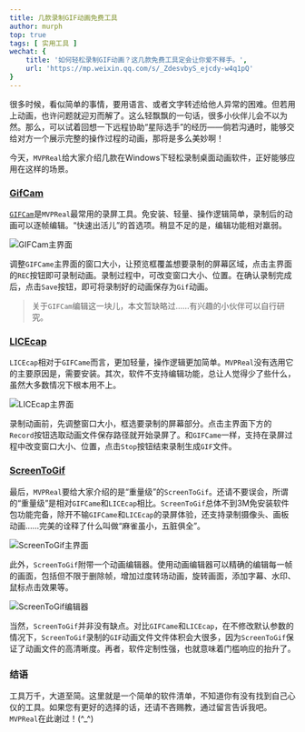 ```yaml
---
title: 几款录制GIF动画免费工具
author: murph
top: true
tags: [ 实用工具 ]
wechat: {
	title: '如何轻松录制GIF动画？这几款免费工具定会让你爱不释手。',
	url: 'https://mp.weixin.qq.com/s/_ZdesvbyS_ejcdy-w4q1pQ'
}
---
```


很多时候，看似简单的事情，要用语言、或者文字转述给他人异常的困难。但若用上动画，也许问题就迎刃而解了。这么轻飘飘的一句话，很多小伙伴儿会不以为然。那么，可以试着回想一下远程协助“星际选手”的经历——倘若沟通时，能够交给对方一个展示完整的操作过程的动画，那将是多么美妙啊！

<!--more-->

今天，`MVPReal`给大家介绍几款在Windows下轻松录制桌面动画软件，正好能够应用在这样的场景。

### [GifCam][gifcam_url]

[`GIFCam`][gifcam_url]是`MVPReal`最常用的录屏工具。免安装、轻量、操作逻辑简单，录制后的动画可以逐帧编辑。“快速出活儿”的首选项。稍显不足的是，编辑功能相对羸弱。

![GIFCam主界面](/image/assets/gifcam/main.gif 'GIFCam主界面')

调整`GIFCame`主界面的窗口大小，让预览框覆盖想要录制的屏幕区域，点击主界面的`REC`按钮即可录制动画。录制过程中，可改变窗口大小、位置。在确认录制完成后，点击`Save`按钮，即可将录制好的动画保存为`Gif`动画。

> 关于`GIFCam`编辑这一块儿，本文暂缺略过……有兴趣的小伙伴可以自行研究。

### [LICEcap][licecap_url]

`LICEcap`相对于`GIFCame`而言，更加轻量，操作逻辑更加简单。`MVPReal`没有选用它的主要原因是，需要安装。其次，软件不支持编辑功能，总让人觉得少了些什么，虽然大多数情况下根本用不上。

![LICEcap主界面](/image/assets/licecap/main.png 'LICEcap主界面')

录制动画前，先调整窗口大小，框选要录制的屏幕部分。点击主界面下方的`Record`按钮选取动画文件保存路径就开始录屏了。和`GIFCame`一样，支持在录屏过程中改变窗口大小、位置，点击`Stop`按钮结束录制生成`GIF`文件。

### [ScreenToGif][screen2gif_url]

最后，`MVPReal`要给大家介绍的是“重量级”的`ScreenToGif`。还请不要误会，所谓的“重量级”是相对`GIFCame`和`LICEcap`相比。`ScreenToGif`总体不到3M免安装软件包功能完备，除开不输`GIFCame`和`LICEcap`的录屏体验，还支持录制摄像头、画板动画……完美的诠释了什么叫做“麻雀虽小，五脏俱全”。

![ScreenToGif主界面](/image/assets/screen2gif/main.png 'ScreenToGif主界面')

此外，`ScreenToGif`附带一个动画编辑器。使用动画编辑器可以精确的编辑每一帧的画面，包括但不限于删除帧，增加过度转场动画，旋转画面，添加字幕、水印、鼠标点击效果等。

![ScreenToGif编辑器](/image/assets/screen2gif/editor.gif 'ScreenToGif编辑器')

当然，`ScreenToGif`并非没有缺点。对比`GIFCame`和`LICEcap`，在不修改默认参数的情况下，`ScreenToGif`录制的`GIF`动画文件文件体积会大很多，因为`ScreenToGif`保证了动画文件的高清晰度。再者，软件定制性强，也就意味着门槛响应的抬升了。

### 结语

工具万千，大道至简。这里就是一个简单的软件清单，不知道你有没有找到自己心仪的工具。如果您有更好的选择的话，还请不吝赐教，通过留言告诉我吧。`MVPReal`在此谢过！(^_^)


[gifcam_url]: http://blog.bahraniapps.com/gifcam/ "GIFCame"
[licecap_url]: https://www.cockos.com/licecap/ "LICEcap"
[screen2gif_url]: https://www.screentogif.com/ "ScreenToGif"
